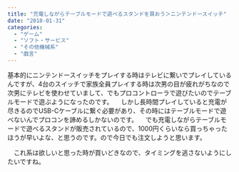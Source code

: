 ```yaml
---
title: "充電しながらテーブルモードで遊べるスタンドを買おう＞ニンテンドースイッチ"
date: "2018-01-31"
categories: 
  - "ゲーム"
  - "ソフト・サービス"
  - "その他機械系"
  - "戯言"
---
```


基本的にニンテンドースイッチをプレイする時はテレビに繋いでプレイしているんですが、4台のスイッチで家族全員プレイする時は次男の目が疲れがちなので次男にテレビを使わせていまして、でもプロコントローラで遊びたいのでテーブルモードで遊ぶようになったのです。 　しかし長時間プレイしていると充電が尽きるのでUSB-Cケーブルに繋ぐ必要があり、その時にはテーブルモードで遊べないんでプロコンを諦めるしかないのです。 　でも充電しながらテーブルモードで遊べるスタンドが販売されているので、1000円くらいなら買っちゃったほうが早いよな、と思うのです。ので今日でも注文しようと思います。

　これ系は欲しいと思った時が買いどきなので、タイミングを逃さないようにしたいですね。

